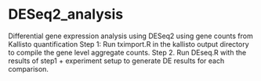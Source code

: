 # DESeq2_analysis
Differential gene expression analysis using DESeq2 using gene counts from Kallisto quantification
Step 1: Run tximport.R in the kallisto output directory to compile the gene level aggregate counts.
Step 2. Run DEseq.R with the results of step1 + experiment setup to generate DE results for each comparison.
